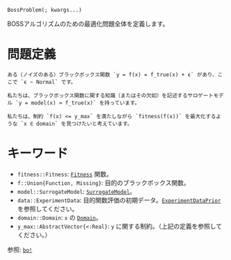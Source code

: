 ```
BossProblem(; kwargs...)
```

BOSSアルゴリズムのための最適化問題全体を定義します。

# 問題定義

```
ある（ノイズのある）ブラックボックス関数 `y = f(x) = f_true(x) + ϵ` があり、ここで `ϵ ~ Normal` です。

私たちは、ブラックボックス関数に関する知識（またはその欠如）を記述するサロゲートモデル `y = model(x) ≈ f_true(x)` を持っています。

私たちは、制約 `f(x) <= y_max` を満たしながら `fitness(f(x))` を最大化するような `x ∈ domain` を見つけたいと考えています。
```

# キーワード

  * `fitness::Fitness`: [`Fitness`](@ref) 関数。
  * `f::Union{Function, Missing}`: 目的のブラックボックス関数。
  * `model::SurrogateModel`: [`SurrogateModel`](@ref)。
  * `data::ExperimentData`: 目的関数評価の初期データ。[`ExperimentDataPrior`](@ref) を参照してください。
  * `domain::Domain`: `x` の [`Domain`](@ref)。
  * `y_max::AbstractVector{<:Real}`: `y` に関する制約。（上記の定義を参照してください。）

参照: [`bo!`](@ref)
